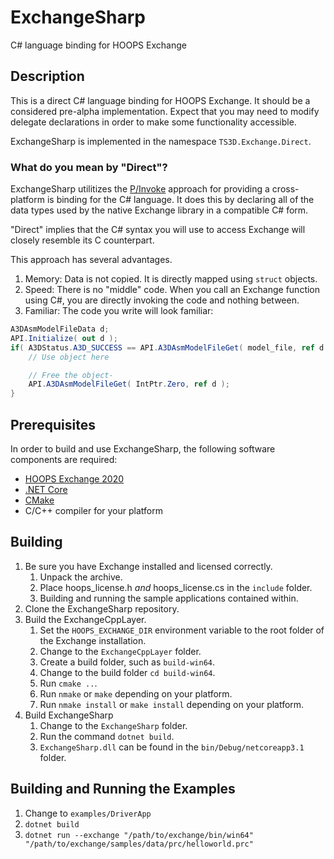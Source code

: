 # ExchangeSharp
C# language binding for HOOPS Exchange

## Description
This is a direct C# language binding for HOOPS Exchange. It should be a considered pre-alpha implementation. Expect that you may need to modify delegate declarations in order to make some functionality accessible.

ExchangeSharp is implemented in the namespace `TS3D.Exchange.Direct`. 

### What do you mean by "Direct"?
ExchangeSharp utilitizes the [P/Invoke](https://docs.microsoft.com/en-us/dotnet/standard/native-interop/pinvoke) approach for providing a cross-platform is binding for the C# language. It does this by declaring all of the data types used by the native Exchange library in a compatible C# form.

"Direct" implies that the C# syntax you will use to access Exchange will closely resemble its C counterpart.

This approach has several advantages.

1. Memory: Data is not copied. It is directly mapped using `struct` objects.
1. Speed: There is no "middle" code. When you call an Exchange function using C#, you are directly invoking the code and nothing between.
1. Familiar: The code you write will look familiar:
```csharp
A3DAsmModelFileData d;
API.Initialize( out d );
if( A3DStatus.A3D_SUCCESS == API.A3DAsmModelFileGet( model_file, ref d ) ) {
    // Use object here

    // Free the object-
    API.A3DAsmModelFileGet( IntPtr.Zero, ref d );
}
```
## Prerequisites
In order to build and use ExchangeSharp, the following software components are required:
* [HOOPS Exchange 2020](https://developer.techsoft3d.com/hoops/exchange/downloads/latest/)
* [.NET Core](https://dotnet.microsoft.com/download/dotnet-core)
* [CMake](https://cmake.org/download/)
* C/C++ compiler for your platform

## Building
1. Be sure you have Exchange installed and licensed correctly. 
 	1. Unpack the archive.
 	1. Place hoops_license.h _and_ hoops_license.cs in the `include` folder.
	1. Building and running the sample applications contained within.
1. Clone the ExchangeSharp repository.
1. Build the ExchangeCppLayer.
	1. Set the `HOOPS_EXCHANGE_DIR` environment variable to the root folder of the Exchange installation.
	1. Change to the `ExchangeCppLayer` folder.
	1. Create a build folder, such as `build-win64`.
	1. Change to the build folder `cd build-win64`.
	1. Run `cmake ..`.
	1. Run `nmake` or `make` depending on your platform.
	1. Run `nmake install` or `make install` depending on your platform.
1. Build ExchangeSharp
	1. Change to the `ExchangeSharp` folder.
	1. Run the command `dotnet build`.
	1. `ExchangeSharp.dll` can be found in the `bin/Debug/netcoreapp3.1` folder.

## Building and Running the Examples
1. Change to `examples/DriverApp`
1. `dotnet build`
1. `dotnet run --exchange "/path/to/exchange/bin/win64" "/path/to/exchange/samples/data/prc/helloworld.prc"`





